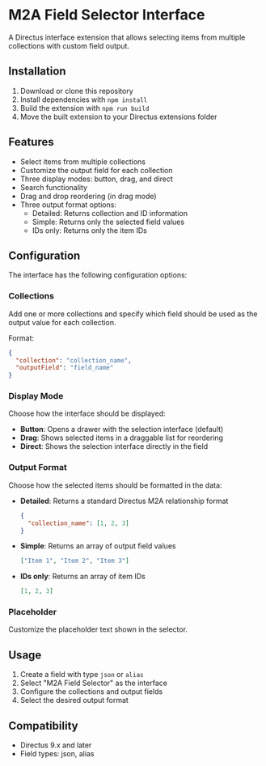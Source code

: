 # M2A Field Selector Interface

A Directus interface extension that allows selecting items from multiple collections with custom field output.

## Installation

1. Download or clone this repository
2. Install dependencies with `npm install`
3. Build the extension with `npm run build`
4. Move the built extension to your Directus extensions folder

## Features

- Select items from multiple collections
- Customize the output field for each collection
- Three display modes: button, drag, and direct
- Search functionality
- Drag and drop reordering (in drag mode)
- Three output format options:
  - Detailed: Returns collection and ID information
  - Simple: Returns only the selected field values
  - IDs only: Returns only the item IDs

## Configuration

The interface has the following configuration options:

### Collections
Add one or more collections and specify which field should be used as the output value for each collection.

Format:
```json
{
  "collection": "collection_name",
  "outputField": "field_name"
}
```

### Display Mode
Choose how the interface should be displayed:

- **Button**: Opens a drawer with the selection interface (default)
- **Drag**: Shows selected items in a draggable list for reordering
- **Direct**: Shows the selection interface directly in the field

### Output Format
Choose how the selected items should be formatted in the data:

- **Detailed**: Returns a standard Directus M2A relationship format
  ```json
  {
    "collection_name": [1, 2, 3]
  }
  ```
- **Simple**: Returns an array of output field values
  ```json
  ["Item 1", "Item 2", "Item 3"]
  ```
- **IDs only**: Returns an array of item IDs
  ```json
  [1, 2, 3]
  ```

### Placeholder
Customize the placeholder text shown in the selector.

## Usage

1. Create a field with type `json` or `alias`
2. Select "M2A Field Selector" as the interface
3. Configure the collections and output fields
4. Select the desired output format

## Compatibility

- Directus 9.x and later
- Field types: json, alias
